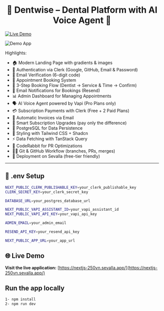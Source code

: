 <h1 align="center">🦷 Dentwise – Dental Platform with AI Voice Agent 🦷</h1>

[![Live Demo](https://img.shields.io/badge/Live%20Demo-https://nextjs-250vn.sevalla.app/-blue?style=for-the-badge)](https://nextjs-250vn.sevalla.app/)

![Demo App](/public/screenshot-for-readme.png)

Highlights:

- 🏠 Modern Landing Page with gradients & images
- 🔐 Authentication via Clerk (Google, GitHub, Email & Password)
- 🔑 Email Verification (6-digit code)
- 📅 Appointment Booking System
- 🦷 3-Step Booking Flow (Dentist → Service & Time → Confirm)
- 📩 Email Notifications for Bookings (Resend)
- 📊 Admin Dashboard for Managing Appointments
- 🗣️ AI Voice Agent powered by Vapi (Pro Plans only)
- 💳 Subscription Payments with Clerk (Free + 2 Paid Plans)
- 🧾 Automatic Invoices via Email
- 💸 Smart Subscription Upgrades (pay only the difference)
- 📂 PostgreSQL for Data Persistence
- 🎨 Styling with Tailwind CSS + Shadcn
- ⚡ Data Fetching with TanStack Query
- 🤖 CodeRabbit for PR Optimizations
- 🧑‍💻 Git & GitHub Workflow (branches, PRs, merges)
- 🚀 Deployment on Sevalla (free-tier friendly)

---

## 🧪 .env Setup

```bash
NEXT_PUBLIC_CLERK_PUBLISHABLE_KEY=your_clerk_publishable_key
CLERK_SECRET_KEY=your_clerk_secret_key

DATABASE_URL=your_postgres_database_url

NEXT_PUBLIC_VAPI_ASSISTANT_ID=your_vapi_assistant_id
NEXT_PUBLIC_VAPI_API_KEY=your_vapi_api_key

ADMIN_EMAIL=your_admin_email

RESEND_API_KEY=your_resend_api_key

NEXT_PUBLIC_APP_URL=your_app_url

```

## 🌐 Live Demo

**Visit the live application:** [https://nextjs-250vn.sevalla.app/](https://nextjs-250vn.sevalla.app/)

## Run the app locally

```bash
1- npm install
2- npm run dev
```
